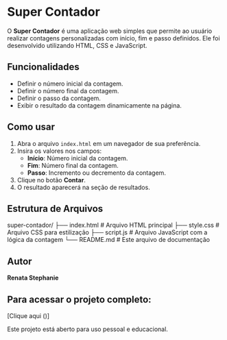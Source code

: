 # Super Contador

O **Super Contador** é uma aplicação web simples que permite ao usuário realizar contagens personalizadas com início, fim e passo definidos. Ele foi desenvolvido utilizando HTML, CSS e JavaScript.

## Funcionalidades

- Definir o número inicial da contagem.
- Definir o número final da contagem.
- Definir o passo da contagem.
- Exibir o resultado da contagem dinamicamente na página.

## Como usar

1. Abra o arquivo `index.html` em um navegador de sua preferência.
2. Insira os valores nos campos:
   - **Início**: Número inicial da contagem.
   - **Fim**: Número final da contagem.
   - **Passo**: Incremento ou decremento da contagem.
3. Clique no botão **Contar**.
4. O resultado aparecerá na seção de resultados.

## Estrutura de Arquivos

super-contador/
├── index.html # Arquivo HTML principal
├── style.css # Arquivo CSS para estilização
├── script.js # Arquivo JavaScript com a lógica da contagem
└── README.md # Este arquivo de documentação


## Autor

**Renata Stephanie**

## Para acessar o projeto completo:

[Clique aqui ()]

Este projeto está aberto para uso pessoal e educacional.
